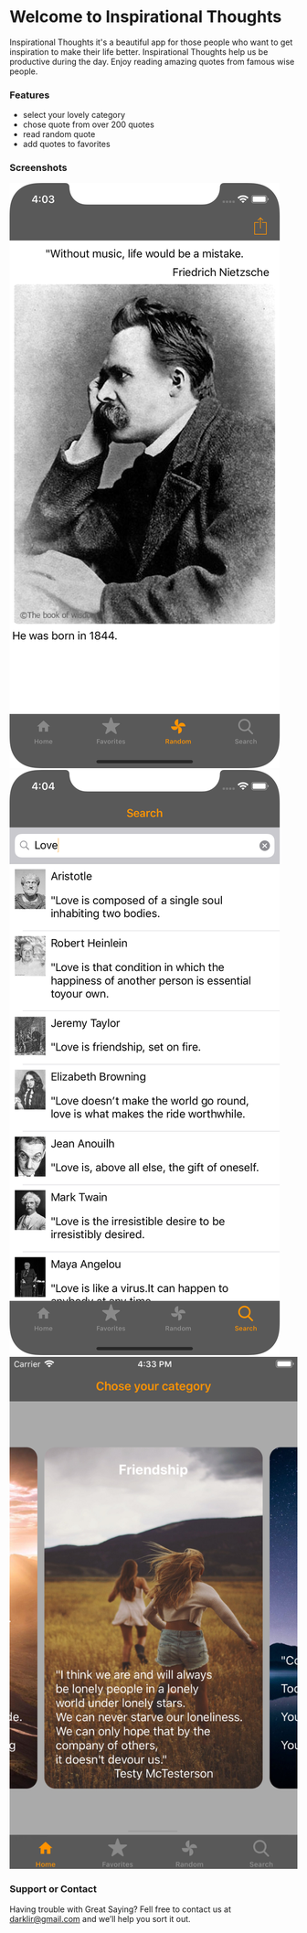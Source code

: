 # Welcome to Inspirational Thoughts

Inspirational Thoughts it's a beautiful app for those people who want to get inspiration to make their life better. Inspirational Thoughts help us be productive during the day. Enjoy reading amazing quotes from famous wise people.

### Features

- select your lovely category
- chose quote from over 200 quotes
- read random quote
- add quotes to favorites

### Screenshots

![](3.png)
![](4.png)
![](5.png)

### Support or Contact

Having trouble with Great Saying? Fell free to contact us at darklir@gmail.com and we’ll help you sort it out.

